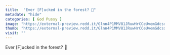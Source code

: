 ```yaml
---
title:  "Ever [F]ucked in the forest? 🌳"
metadate: "hide"
categories: [ God Pussy ]
image: "https://external-preview.redd.it/Glnn4P1MMV81JRuwHrCCeUvemGdcsxgl7nAYEtOjGmY.jpg?auto=webp&s=feee0446a357075da7b537b563f3b215c7f073f5"
thumb: "https://external-preview.redd.it/Glnn4P1MMV81JRuwHrCCeUvemGdcsxgl7nAYEtOjGmY.jpg?width=1080&crop=smart&auto=webp&s=b3902b76b38ad68752c8ebfedb301a8f444019fb"
visit: ""
---
```

Ever [F]ucked in the forest? 🌳
